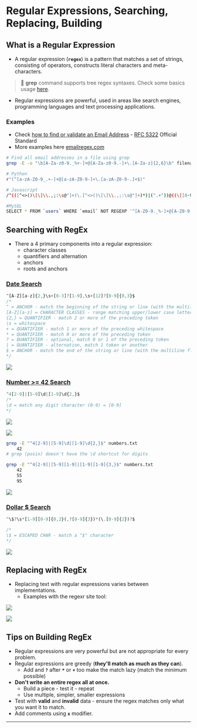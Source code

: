 # Regular Expressions, Searching, Replacing, Building

## What is a Regular Expression

- A regular expression (**`regex`**) is a pattern that matches a set of strings, consisting of operators, constructs literal characters and meta-characters.

> 📌 **grep** command supports tree regex syntaxes. Check some basics usage [here](https://linuxize.com/post/regular-expressions-in-grep/).

- Regular expressions are powerful, used in areas like search engines, programming languages and text processing applications.

### Examples

- Check [how to find or validate an Email Address](https://www.regular-expressions.info/email.html) - [RFC 5322](https://www.ietf.org/rfc/rfc5322.txt) Official Standard
- More examples here [emailregex.com](https://emailregex.com/)

```bash
# Find all email addresses in a file using grep
grep -E -o "\b[A-Za-z0-9._%+-]+@[A-Za-z0-9.-]+\.[A-Za-z]{2,6}\b" filename.txt

# Python
r"(^[a-zA-Z0-9_.+-]+@[a-zA-Z0-9-]+\.[a-zA-Z0-9-.]+$)"

# Javascript
/^(([^<>()\[\]\\.,;:\s@"]+(\.[^<>()\[\]\\.,;:\s@"]+)*)|(".+"))@((\[[0-9]{1,3}\.[0-9]{1,3}\.[0-9]{1,3}\.[0-9]{1,3}])|(([a-zA-Z\-0-9]+\.)+[a-zA-Z]{2,}))$/

#MySQL
SELECT * FROM `users` WHERE `email` NOT REGEXP '^[A-Z0-9._%-]+@[A-Z0-9.-]+\.[A-Z]{2,4}$';
```

## Searching with RegEx

- There a 4 primary components into a regular expression:
  - character classes
  - quantifiers and alternation
  - anchors
  - roots and anchors

### [Date Search](https://regexr.com/66ogg)

```javascript
^[A-Z][a-z]{2,}\s+[0-3]?[1-9],\s+[12]?[0-9]{0,3}$
/*
^ = ANCHOR - match the beginning of the string or line (with the multiline flag m)
[A-Z][a-z] = CHARACTER CLASSES - range matching upper/lower case letters
{2,} = QUANTIFIER - match 2 or more of the preceding token
\s = whitespace
+ = QUANTIFIER - match 1 or more of the preceding whitespace
* = QUANTIFIER - match 0 or more of the preceding token
? = QUANTIFIER - optional, match 0 or 1 of the preceding token
| = QUANTIFIER - alternation, match 1 token or another
$ = ANCHOR - match the end of the string or line (with the multiline flag m)
*/
```

![](.gitbook/assets/image-20221106121128550.png)

### [Number >= 42  Search](https://regexr.com/66ogj)

```javascript
^4[2-9]|[5-9]\d|[1-9]\d{2,}$
/*
\d = match any digit character (0-9) = [0-9]
*/
```

![](.gitbook/assets/image-20221106122654661.png)

![](.gitbook/assets/image-20221106123143626.png)

```bash
grep -E "^4[2-9]|[5-9]\d|[1-9]\d{2,}$" numbers.txt
	42
# grep (posix) doesn't have the \d shortcut for digits

grep -E "^4[2-9]|[5-9][1-9]|[1-9][1-9]{3,}$" numbers.txt
    42
    55
    95
```

![](.gitbook/assets/image-20221106135932189.png)

### [Dollar $ Search](https://regexr.com/66ogm)

```javascript
^\$?\s*[1-9][0-9]{0,2}(,?[0-9]{3})*(\.[0-9]{2})?$

/*
\$ = ESCAPED CHAR - match a "$" character
*/
```

![](.gitbook/assets/image-20221106123519496.png)

## Replacing with RegEx

- Replacing text with regular expressions varies between implementations.
  - Examples with the regexr site tool:

![](.gitbook/assets/image-20221106134143911.png)

![](.gitbook/assets/image-20221106134636112.png)

## Tips on Building RegEx

- Regular expressions are very powerful but are not appropriate for every problem.
- Regular expressions are greedy (**they'll match as much as they can**).
  - Add and **`?`** after **`*`** or **`+`** too make the match lazy (match the minimum possible)
- **Don't write an entire regex all at once.**
  - Build a piece - test it - repeat
  - Use multiple, simpler, smaller expressions
- Test with **valid** and **invalid** data - ensure the regex matches only what you want it to match.
- Add comments using **`x`** modifier.

------

